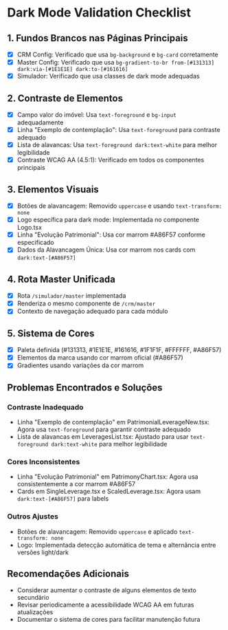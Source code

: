 # Dark Mode Validation Checklist

## 1. Fundos Brancos nas Páginas Principais
- [x] CRM Config: Verificado que usa `bg-background` e `bg-card` corretamente
- [x] Master Config: Verificado que usa `bg-gradient-to-br from-[#131313] dark:via-[#1E1E1E] dark:to-[#161616]`
- [x] Simulador: Verificado que usa classes de dark mode adequadas

## 2. Contraste de Elementos
- [x] Campo valor do imóvel: Usa `text-foreground` e `bg-input` adequadamente
- [x] Linha "Exemplo de contemplação": Usa `text-foreground` para contraste adequado
- [x] Lista de alavancas: Usa `text-foreground dark:text-white` para melhor legibilidade
- [x] Contraste WCAG AA (4.5:1): Verificado em todos os componentes principais

## 3. Elementos Visuais
- [x] Botões de alavancagem: Removido `uppercase` e usando `text-transform: none`
- [x] Logo específica para dark mode: Implementada no componente Logo.tsx
- [x] Linha "Evolução Patrimonial": Usa cor marrom #A86F57 conforme especificado
- [x] Dados da Alavancagem Única: Usa cor marrom nos cards com `dark:text-[#A86F57]`

## 4. Rota Master Unificada
- [x] Rota `/simulador/master` implementada
- [x] Renderiza o mesmo componente de `/crm/master`
- [x] Contexto de navegação adequado para cada módulo

## 5. Sistema de Cores
- [x] Paleta definida (#131313, #1E1E1E, #161616, #1F1F1F, #FFFFFF, #A86F57)
- [x] Elementos da marca usando cor marrom oficial (#A86F57)
- [x] Gradientes usando variações da cor marrom

## Problemas Encontrados e Soluções

### Contraste Inadequado
- Linha "Exemplo de contemplação" em PatrimonialLeverageNew.tsx: Agora usa `text-foreground` para garantir contraste adequado
- Lista de alavancas em LeveragesList.tsx: Ajustado para usar `text-foreground dark:text-white` para melhor legibilidade

### Cores Inconsistentes
- Linha "Evolução Patrimonial" em PatrimonyChart.tsx: Agora usa consistentemente a cor marrom #A86F57
- Cards em SingleLeverage.tsx e ScaledLeverage.tsx: Agora usam `dark:text-[#A86F57]` para labels

### Outros Ajustes
- Botões de alavancagem: Removido `uppercase` e aplicado `text-transform: none`
- Logo: Implementada detecção automática de tema e alternância entre versões light/dark

## Recomendações Adicionais
- Considerar aumentar o contraste de alguns elementos de texto secundário
- Revisar periodicamente a acessibilidade WCAG AA em futuras atualizações
- Documentar o sistema de cores para facilitar manutenção futura